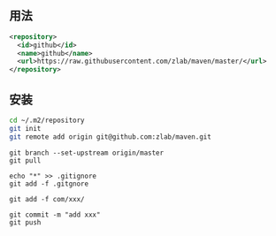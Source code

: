 ## 用法
``` xml
<repository>
  <id>github</id>
  <name>github</name>
  <url>https://raw.githubusercontent.com/zlab/maven/master/</url>
</repository>
```

## 安装
``` bash
cd ~/.m2/repository
git init
git remote add origin git@github.com:zlab/maven.git
```

```
git branch --set-upstream origin/master
git pull
```

```
echo "*" >> .gitignore
git add -f .gitgnore
```

```
git add -f com/xxx/
```

```
git commit -m "add xxx"
git push
```
